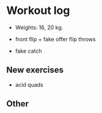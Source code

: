 # Workout log

- Weights: 16, 20 kg.

- front flip + fake offer flip throws
- fake catch

## New exercises

- acid quads

## Other